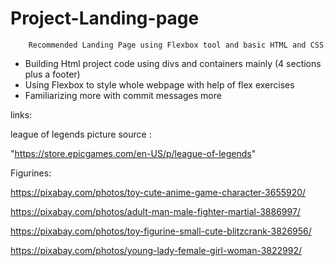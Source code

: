 # Project-Landing-page

        Recommended Landing Page using Flexbox tool and basic HTML and CSS


 - Building Html project code using divs and containers mainly (4 sections plus a footer)
 - Using Flexbox to style whole webpage with help of flex exercises
 - Familiarizing more with commit messages more 


 links:

league of legends picture source :

"https://store.epicgames.com/en-US/p/league-of-legends"

Figurines:

https://pixabay.com/photos/toy-cute-anime-game-character-3655920/

https://pixabay.com/photos/adult-man-male-fighter-martial-3886997/

https://pixabay.com/photos/toy-figurine-small-cute-blitzcrank-3826956/

https://pixabay.com/photos/young-lady-female-girl-woman-3822992/
